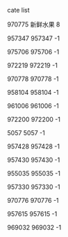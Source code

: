 cate list

970775 新鲜水果 8

957347 957347 -1

975706 975706 -1

972219 972219 -1

970778 970778 -1

958104 958104 -1

961006 961006 -1

972200 972200 -1

5057 5057 -1

957428 957428 -1

957430 957430 -1

955035 955035 -1

957330 957330 -1

970776 970776 -1

957615 957615 -1

969032 969032 -1

